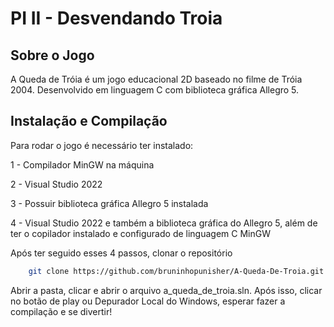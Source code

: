 # PI II - Desvendando Troia

## Sobre o Jogo
A Queda de Tróia é um jogo educacional 2D baseado no filme de Tróia 2004. Desenvolvido em linguagem C com biblioteca gráfica Allegro 5.

## Instalação e Compilação
Para rodar o jogo é necessário ter instalado:

1 - Compilador MinGW na máquina

2 - Visual Studio 2022

3 - Possuir biblioteca gráfica Allegro 5 instalada

4 - Visual Studio 2022 e também a biblioteca gráfica do Allegro 5, além de ter o copilador instalado e configurado de linguagem C MinGW

Após ter seguido esses 4 passos, clonar o repositório
```bash
    git clone https://github.com/bruninhopunisher/A-Queda-De-Troia.git
```

Abrir a pasta, clicar e abrir o arquivo a_queda_de_troia.sln. Após isso, clicar no botão de play ou Depurador Local do Windows, esperar fazer a compilação e se divertir!